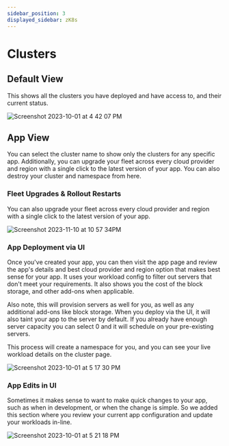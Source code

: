 ```yaml
---
sidebar_position: 3
displayed_sidebar: zK8s
---
```


# Clusters

## Default View

This shows all the clusters you have deployed and have access to, and their current status.

![Screenshot 2023-10-01 at 4 42 07 PM](https://github.com/zeus-fyi/zeus/assets/17446735/99bebef1-5a3b-45d5-9605-ac68658b6cac)

## App View

You can select the cluster name to show only the clusters for any specific app. Additionally, you can upgrade your fleet
across every cloud provider and region with a single click to the latest version of your app. You can also destroy your
cluster
and namespace from here.

### Fleet Upgrades & Rollout Restarts

You can also upgrade your fleet across every cloud provider and region with a single click to the latest version of your
app.

![Screenshot 2023-11-10 at 10 57 34PM](https://github.com/zeus-fyi/zeus/assets/17446735/f9552076-d05b-4713-a2d0-cbc7a0b3c1d5)

### App Deployment via UI

Once you've created your app, you can then visit the app page and review the app's details and best cloud provider and
region option that makes best sense for your app. It uses your workload config to filter out servers that don't meet
your
requirements. It also shows you the cost of the block storage, and other add-ons when applicable.

Also note, this will provision servers as well for you, as well as any additional add-ons like block storage.
When you deploy via the UI, it will also taint your app to the server by default. If you already have enough
server capacity you can select 0 and it will schedule on your pre-existing servers.

This process will create a namespace for you, and you can see your live workload details on the cluster page.

![Screenshot 2023-10-01 at 5 17 30 PM](https://github.com/zeus-fyi/zeus/assets/17446735/107ace70-1a9e-4208-a184-6d2d70d713a4)

### App Edits in UI

Sometimes it makes sense to want to make quick changes to your app, such as when in development, or when the change is
simple. So we added this section where you review your current app configuration and update your workloads in-line.

![Screenshot 2023-10-01 at 5 21 18 PM](https://github.com/zeus-fyi/zeus/assets/17446735/fd4c1f56-1cde-45b1-b21f-075cf73533f3)

